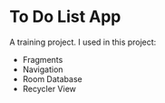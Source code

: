 # To Do List App
A training project. I used in this project:
* Fragments
* Navigation
* Room Database
* Recycler View
